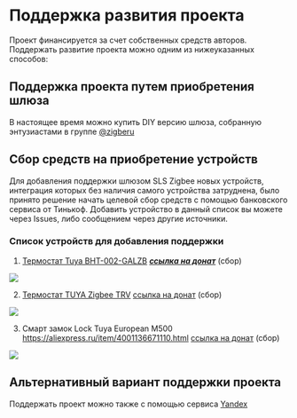 # Поддержка развития проекта
Проект финансируется за счет собственных средств авторов.  Поддержать развитие проекта можно одним из нижеуказанных способов:

## Поддержка проекта путем приобретения  шлюза 
В настоящее время  можно купить DIY версию  шлюза, собранную энтузиастами в группе [@zigberu](https://t.me/zigberu)

##  Сбор средств на приобретение устройств
Для добавления  поддержки шлюзом SLS  Zigbee новых устройств, интеграция  которых  без наличия  самого устройства затруднена, было принято решение начать целевой сбор средств с помощью банковского сервиса от Тинькоф. Добавить устройство в данный список вы можете через Issues, либо сообщением через другие источники.

### Список устройств для добавления поддержки

1) [Термостат Tuya BHT-002-GALZB](https://aliexpress.ru/item/4001290635305.html)  ***[ссылка на  донат](https://www.tinkoff.ru/sl/8P611xPyTjZ)*** (сбор)



![](https://ae01.alicdn.com/kf/H94fc497408204fb18c16681e47f84e88X.jpg?width=1001&height=1001&hash=2002)



2)  [Термостат TUYA Zigbee TRV](https://aliexpress.ru/item/4001043738901.html)  [ссылка на  донат](https://www.tinkoff.ru/sl/22NQXhUqwTD)  (сбор)


![](https://ae01.alicdn.com/kf/Hb6982e9da9b7461080b14ac3d406b0dd4.jpg)



3) Смарт замок Lock Tuya European M500 https://aliexpress.ru/item/4001136671110.html   [ссылка на  донат](https://www.tinkoff.ru/collectmoney/crowd/gira.grigoriy1/Kp2oi65920/?short_link=5pQkgc7UzuP&httpMethod=GET) (сбор)

![](https://ae01.alicdn.com/kf/Hc67430a13eab499b89959e67b2973a3fS.jpg?width=920&height=460&hash=1380)

##  Альтернативный вариант поддержки проекта

Поддержать проект можно также  с помощью сервиса [Yandex](https://yasobe.ru/na/slsys)


